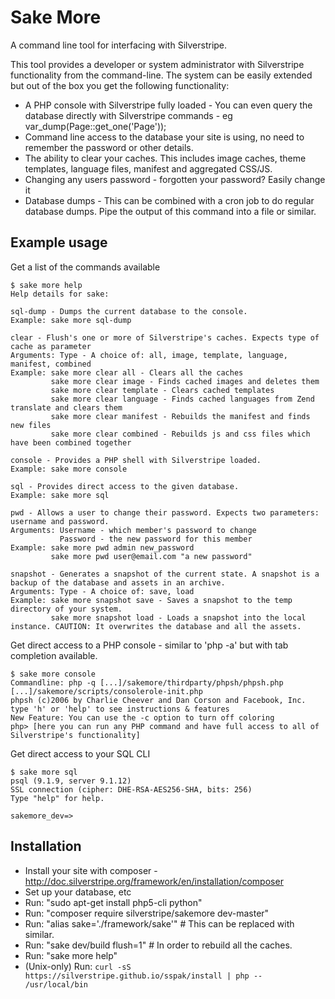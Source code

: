 Sake More
=========

A command line tool for interfacing with Silverstripe.

This tool provides a developer or system administrator with Silverstripe functionality from the command-line.
The system can be easily extended but out of the box you get the following functionality:

 * A PHP console with Silverstripe fully loaded - You can even query the database directly with Silverstripe commands - eg var_dump(Page::get_one('Page'));
 * Command line access to the database your site is using, no need to remember the password or other details.
 * The ability to clear your caches. This includes image caches, theme templates, language files, manifest and aggregated CSS/JS.
 * Changing any users password - forgotten your password? Easily change it
 * Database dumps - This can be combined with a cron job to do regular database dumps. Pipe the output of this command into a file or similar.

Example usage
-------------

Get a list of the commands available

    $ sake more help
    Help details for sake:
    
    sql-dump - Dumps the current database to the console.
    Example: sake more sql-dump
    
    clear - Flush's one or more of Silverstripe's caches. Expects type of cache as parameter
    Arguments: Type - A choice of: all, image, template, language, manifest, combined
    Example: sake more clear all - Clears all the caches
             sake more clear image - Finds cached images and deletes them
             sake more clear template - Clears cached templates
             sake more clear language - Finds cached languages from Zend translate and clears them
             sake more clear manifest - Rebuilds the manifest and finds new files
             sake more clear combined - Rebuilds js and css files which have been combined together
    
    console - Provides a PHP shell with Silverstripe loaded.
    Example: sake more console
    
    sql - Provides direct access to the given database.
    Example: sake more sql
    
    pwd - Allows a user to change their password. Expects two parameters: username and password.
    Arguments: Username - which member's password to change
               Password - the new password for this member
    Example: sake more pwd admin new_password
             sake more pwd user@email.com "a new password"
             
    snapshot - Generates a snapshot of the current state. A snapshot is a backup of the database and assets in an archive.
    Arguments: Type - A choice of: save, load
    Example: sake more snapshot save - Saves a snapshot to the temp directory of your system.
             sake more snapshot load - Loads a snapshot into the local instance. CAUTION: It overwrites the database and all the assets.

Get direct access to a PHP console - similar to 'php -a' but with tab completion available.

    $ sake more console
    Commandline: php -q [...]/sakemore/thirdparty/phpsh/phpsh.php [...]/sakemore/scripts/consolerole-init.php
    phpsh (c)2006 by Charlie Cheever and Dan Corson and Facebook, Inc.
    type 'h' or 'help' to see instructions & features
    New Feature: You can use the -c option to turn off coloring
    php> [here you can run any PHP command and have full access to all of Silverstripe's functionality]

Get direct access to your SQL CLI

    $ sake more sql
    psql (9.1.9, server 9.1.12)
    SSL connection (cipher: DHE-RSA-AES256-SHA, bits: 256)
    Type "help" for help.
    
    sakemore_dev=>

Installation
------------

 * Install your site with composer - http://doc.silverstripe.org/framework/en/installation/composer
 * Set up your database, etc
 * Run: "sudo apt-get install php5-cli python"
 * Run: "composer require silverstripe/sakemore dev-master"
 * Run: "alias sake='./framework/sake'" # This can be replaced with similar.
 * Run: "sake dev/build flush=1" # In order to rebuild all the caches.
 * Run: "sake more help"
 * (Unix-only) Run: `curl -sS https://silverstripe.github.io/sspak/install | php -- /usr/local/bin`